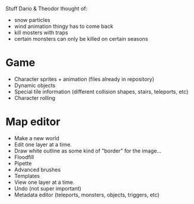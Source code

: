 ﻿Stuff Dario & Theodor thought of:

+ snow particles
+ wind animation thingy has to come back
+ kill mosters with traps
+ certain monsters can only be killed on certain seasons

# Game

+ Character sprites + animation (files already in repository)
+ Dynamic objects
+ Special tile information (different collision shapes, stairs, teleports, etc)
+ Character rolling

# Map editor

+ Make a new world
+ Edit one layer at a time.
+ Draw white outline as some kind of "border" for the image...
+ Floodfill
+ Pipette
+ Advanced brushes
+ Templates
+ View one layer at a time.
+ Undo (not super important)
+ Metadata editor (teleports, monsters, objects, triggers, etc)